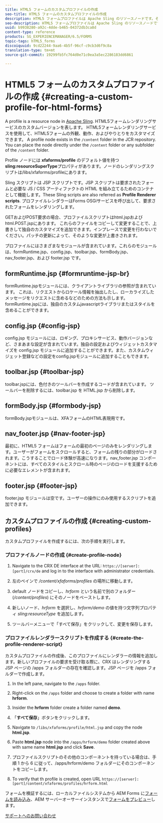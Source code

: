 ```yaml
---
title: HTML5 フォームのカスタムプロファイルの作成
seo-title: HTML5 フォームのカスタムプロファイルの作成
description: HTML5 フォームプロファイルは Apache Sling のリソースノードです。それは HTML5 forms Render サービスのカスタマイズされたバージョンを表します。
seo-description: HTML5 フォームプロファイルは Apache Sling のリソースノードです。それは HTML5 forms Render サービスのカスタマイズされたバージョンを表します。
uuid: b9938280-a92c-4dde-b465-04372db3ca8d
content-type: reference
products: SG_EXPERIENCEMANAGER/6.5/FORMS
topic-tags: hTML5_forms
discoiquuid: 9cd22244-9aa6-4b5f-96cf-c9cb3d6f9c8a
translation-type: tm+mt
source-git-commit: 19299fb5fc764d0e71c0ea3a5ec2286183dd6861

---
```



# HTML5 フォームのカスタムプロファイルの作成 {#creating-a-custom-profile-for-html-forms}

A profile is a resource node in [Apache Sling](https://sling.apache.org/). HTML5フォームレンダリングサービスのカスタムバージョンを表します。 HTML5フォームレンダリングサービスを使用して、HTML5フォームの外観、動作、およびやりとりをカスタマイズできます。 A profile node exists in the `/content` folder in the JCR repository. You can place the node directly under the `/content` folder or any subfolder of the `/content` folder.

Profile ノードには **xfaforms/profile** のデフォルト値を持つ **sling:resourceSuperType**&#x200B;プロパティがあります。ノードのレンダリングスクリプトは/libs/xfaforms/profileにあります。

Sling スクリプトは JSP スクリプトです。JSP スクリプトは要求されたフォームと必要な JS / CSS アーティファクトの HTML を組み立てるためのコンテナとして機能します。These Sling scripts are also referred as **Profile Renderer scripts**. プロファイルレンダラーはForms OSGiサービスを呼び出して、要求されたフォームをレンダリングします。

GETおよびPOST要求の場合、プロファイルスクリプトはhtml.jspおよびhtml.POST.jspにあります。 これらのファイルをコピーして変更することで、上書きして独自のカスタマイズを追加できます。インプレースで変更を行わないでください。パッチの更新によって、そのような変更が上書きされます。

プロファイルにはさまざまなモジュールが含まれています。これらのモジュールは、formRuntime.jsp、config.jsp、toolbar.jsp、formBody.jsp、nav_footer.jsp、および footer.jsp です。

## formRuntime.jsp {#formruntime-jsp-br}

formRuntime.jspモジュールには、クライアントライブラリの参照が含まれています。 これは、リクエストからロケール情報を抽出したし、ローカライズしたメッセージをリクエストに含めるなどのための方法も示します。formRuntime.jspには、独自のカスタムjavascriptライブラリまたはスタイルを含めることができます。

## config.jsp {#config-jsp}

config.jsp モジュールには、ロギング、プロキシサービス、動作バージョンなど、さまあまな設定が含まれています。独自の設定およびウィジェットカスタマイズを config.jsp モジュールに追加することができます。また、カスタムウィジェット登録などの設定をconfig.jspモジュールに追加することもできます。

## toolbar.jsp {#toolbar-jsp}

toolbar.jspには、色付きのツールバーを作成するコードが含まれています。 ツールバーを削除するには、toolbar.jsp を HTML.jsp から削除します。

## formBody.jsp {#formbody-jsp}

formBody.jspモジュールは、XFAフォームのHTML表現用です。

## nav_footer.jsp {#nav-footer-jsp}

最初に、HTML5 フォームはフォームの最初のページのみをレンダリングします。ユーザーがフォームをスクロールすると、フォームの残りの部分がロードされます。こうすることでロード体験が高速になります。nav_footer.jsp コンポーネントには、すべてのスタイルとスクロール時のページのロードを支援するために必要なエレメントが含まれます。 

## footer.jsp {#footer-jsp}

footer.jsp モジュールは空です。ユーザーの操作にのみ使用するスクリプトを追加できます。

## カスタムプロファイルの作成 {#creating-custom-profiles}

カスタムプロファイルを作成するには、次の手順を実行します。

### プロファイルノードの作成 {#create-profile-node}

1. Navigate to the CRX DE interface at the URL: `https://[server]:[port]/crx/de` and log in to the interface with administrator credentials.

1. 左のペインで */content/xfaforms/profiles* の場所に移動します。

1. default ノードをコピーし、*hrform* という名前で別のフォルダー (*/content/profiles*) にそのノードをペーストします。

1. 新しいノード、*hrform* を選択し、*hrform/demo* の値を持つ文字列プロパティ *sling:resourceType* を追加します。

1. ツールバーメニューで「すべて保存」をクリックして、変更を保存します。

### プロファイルレンダラースクリプトを作成する {#create-the-profile-renderer-script}

カスタムプロファイルの作成後、このプロファイルにレンダラーの情報を追加します。新しいプロファイルの要求を受け取る際に、CRX はレンダリングする JSP ページの /apps フォルダーの存在を確認します。JSP ページを /apps フォルダーで作成します。

1. In the left pane, navigate to the `/apps` folder.
1. Right-click on the `/apps` folder and choose to create a folder with name **hrform**.
1. Insider the **hrform** folder create a folder named **demo**.
1. 「**すべて保存**」ボタンをクリックします。
1. Navigate to `/libs/xfaforms/profile/html.jsp` and copy the node **html.jsp**.
1. Paste **html.jsp** node into the `/apps/hrform/demo` folder created above with same name **html.jsp** and click **Save**.
1. プロファイルスクリプトのその他のコンポーネントを持っている場合は、手順 1 から 6 に従って、/apps/hrform/demo フォルダーにそのコンポーネントをコピーします。

1. To verify that th profile is created, open URL `https://[server]:[port]/content/xfaforms/profiles/hrform.html`

フォームを検証するには、ローカルファイルシステムから AEM Forms に[フォームを読み込み](/help/forms/using/get-xdp-pdf-documents-aem.md)、AEM サーバーオーサーインスタンスで[フォームをプレビュー](/help/forms/using/previewing-forms.md)します。

[サポートへのお問い合わせ](https://www.adobe.com/account/sign-in.supportportal.html)
